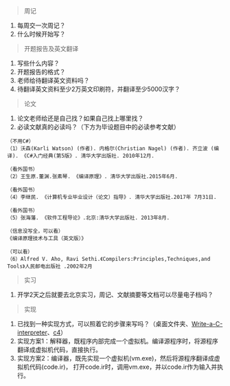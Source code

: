 > 周记

1. 每周交一次周记？
2. 什么时候开始写？

> 开题报告及英文翻译

1. 写些什么内容？
2. 开题报告的格式？
3. 老师给待翻译英文资料吗？
4. 待翻译英文资料至少2万英文印刷符，并翻译至少5000汉字？

> 论文

1. 论文老师给还是自己找？如果自己找上哪里找？
2. 必读文献真的必读吗？（下方为毕设题目中的必读参考文献）

```
（不用C#）
（1）沃森(Karli Watson) (作者). 内格尔(Christian Nagel) (作者). 齐立波 (编译). 《C#入门经典(第5版》. 清华大学出版社. 2010年12月.

（看外国书）
（2）王生原.董渊.张素琴. 《编译原理》. 清华大学出版社.2015年6月.

（看外国书）
（4）李继民. 《计算机专业毕业设计（论文）指导》. 清华大学出版社.2017年 7月31日.

（看外国书）
（5）张海藩. 《软件工程导论》.北京:清华大学出版社. 2013年8月.

（信息没写全，可以看）
《编译原理技术与工具（英文版）》

（可以看）
（6）Alfred V. Aho, Ravi Sethi.《Compilers:Principles,Techniques,and Tools》人民邮电出版社 .2002年2月
```

> 实习

1. 开学2天之后就要去北京实习，周记、文献摘要等文档可以尽量电子档吗？

> 实现

1. 已找到一种实现方式，可以照着它的步骤来写吗？（桌面文件夹、<a href="https://github.com/lotabout/write-a-C-interpreter">Write-a-C-interpreter</a>、<a href="https://github.com/rswier/c4">c4</a>）
2. 实现方案1：解释器，既程序内部完成一个虚拟机。编译源程序时，将源程序翻译成虚拟机代码，直接执行。
3. 实现方案2：编译器，既先实现一个虚拟机(vm.exe)，然后将源程序翻译成虚拟机代码(code.ir)，
打开code.ir时，调用vm.exe，并以code.ir作为输入并执行。
